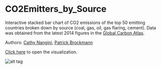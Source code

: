 # CO2Emitters_by_Source
Interactive stacked bar chart of CO2 emissions of the top 50 emitting countries broken down by source (coal, gas, oil, gas flaring, cement). Data was obtained from the latest 2014 figures in the [Global Carbon Atlas](http://www.globalcarbonatlas.org). 


Authors: [Cathy Nangini](https://github.com/KatiRG), [Patrick Brockmann](https://github.com/PBrockmann)

[Click here](http://lsce-datavisgroup.github.io/CO2Emitters_by_Source/) to open the visualization.

![alt tag](https://cloud.githubusercontent.com/assets/1254764/12779537/be6d4a06-ca68-11e5-80f8-064426fd9442.png)